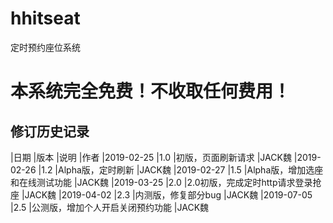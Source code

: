 # hhitseat
定时预约座位系统

# 本系统完全免费！不收取任何费用！

##          修订历史记录
|日期	|版本	|说明	|作者
|2019-02-25	|1.0	|初版，页面刷新请求	|JACK魏
|2019-02-26	|1.2	|Alpha版，定时刷新	|JACK魏
|2019-02-27	|1.5	|Alpha版，增加选座和在线测试功能	|JACK魏
|2019-03-25	|2.0	|2.0初版，完成定时http请求登录抢座	|JACK魏
|2019-04-02	|2.3	|内测版，修复部分bug	|JACK魏
|2019-07-05	|2.5	|公测版，增加个人开启关闭预约功能	|JACK魏


